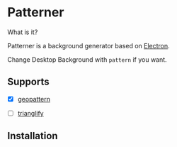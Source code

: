 # Patterner

What is it?

Patterner is a background generator based on [Electron](http://electron.atom.io/).

Change Desktop Background with `pattern` if you want.


## Supports

* [x] [geopattern](https://github.com/btmills/geopattern)
* [ ] [trianglify](https://github.com/qrohlf/trianglify)


## Installation

